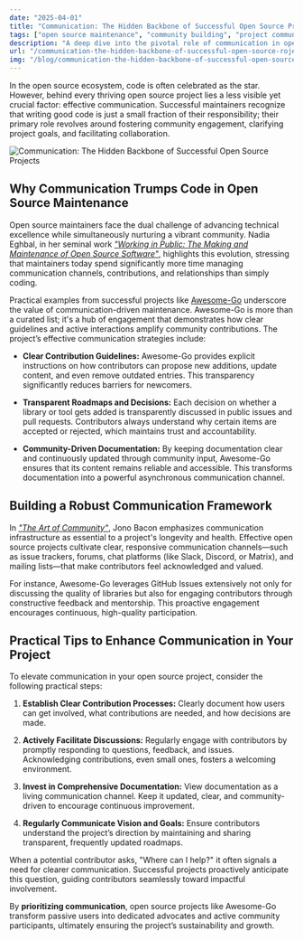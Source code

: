 ```yaml
---
date: "2025-04-01"
title: "Communication: The Hidden Backbone of Successful Open Source Projects"
tags: ["open source maintenance", "community building", "project communication", "contributor engagement", "technical documentation"]
description: "A deep dive into the pivotal role of communication in open source, providing maintainers with actionable insights to cultivate engaged, dynamic communities"
url: "/communication-the-hidden-backbone-of-successful-open-source-rojects"
img: "/blog/communication-the-hidden-backbone-of-successful-open-source-rojects.png"
---
```


In the open source ecosystem, code is often celebrated as the star. However, behind every thriving open source project lies a less visible yet crucial factor: effective communication. Successful maintainers recognize that writing good code is just a small fraction of their responsibility; their primary role revolves around fostering community engagement, clarifying project goals, and facilitating collaboration.

![Communication: The Hidden Backbone of Successful Open Source Projects](/blog/communication-the-hidden-backbone-of-successful-open-source-rojects.png)

## Why Communication Trumps Code in Open Source Maintenance

Open source maintainers face the dual challenge of advancing technical excellence while simultaneously nurturing a vibrant community. Nadia Eghbal, in her seminal work *["Working in Public: The Making and Maintenance of Open Source Software"](https://www.amazon.com/Working-Public-Making-Maintenance-Software/dp/0578675862)*, highlights this evolution, stressing that maintainers today spend significantly more time managing communication channels, contributions, and relationships than simply coding.

Practical examples from successful projects like [Awesome-Go](https://github.com/avelino/awesome-go) underscore the value of communication-driven maintenance. Awesome-Go is more than a curated list; it's a hub of engagement that demonstrates how clear guidelines and active interactions amplify community contributions. The project’s effective communication strategies include:

- **Clear Contribution Guidelines:** Awesome-Go provides explicit instructions on how contributors can propose new additions, update content, and even remove outdated entries. This transparency significantly reduces barriers for newcomers.

- **Transparent Roadmaps and Decisions:** Each decision on whether a library or tool gets added is transparently discussed in public issues and pull requests. Contributors always understand why certain items are accepted or rejected, which maintains trust and accountability.

- **Community-Driven Documentation:** By keeping documentation clear and continuously updated through community input, Awesome-Go ensures that its content remains reliable and accessible. This transforms documentation into a powerful asynchronous communication channel.

## Building a Robust Communication Framework

In *["The Art of Community"](https://www.amazon.com/Art-Community-Building-Participation-Practice/dp/0596156715)*, Jono Bacon emphasizes communication infrastructure as essential to a project's longevity and health. Effective open source projects cultivate clear, responsive communication channels—such as issue trackers, forums, chat platforms (like Slack, Discord, or Matrix), and mailing lists—that make contributors feel acknowledged and valued.

For instance, Awesome-Go leverages GitHub Issues extensively not only for discussing the quality of libraries but also for engaging contributors through constructive feedback and mentorship. This proactive engagement encourages continuous, high-quality participation.

## Practical Tips to Enhance Communication in Your Project

To elevate communication in your open source project, consider the following practical steps:

1. **Establish Clear Contribution Processes:** Clearly document how users can get involved, what contributions are needed, and how decisions are made.

2. **Actively Facilitate Discussions:** Regularly engage with contributors by promptly responding to questions, feedback, and issues. Acknowledging contributions, even small ones, fosters a welcoming environment.

3. **Invest in Comprehensive Documentation:** View documentation as a living communication channel. Keep it updated, clear, and community-driven to encourage continuous improvement.

4. **Regularly Communicate Vision and Goals:** Ensure contributors understand the project’s direction by maintaining and sharing transparent, frequently updated roadmaps.

When a potential contributor asks, "Where can I help?" it often signals a need for clearer communication. Successful projects proactively anticipate this question, guiding contributors seamlessly toward impactful involvement.

By **prioritizing communication**, open source projects like Awesome-Go transform passive users into dedicated advocates and active community participants, ultimately ensuring the project’s sustainability and growth.
